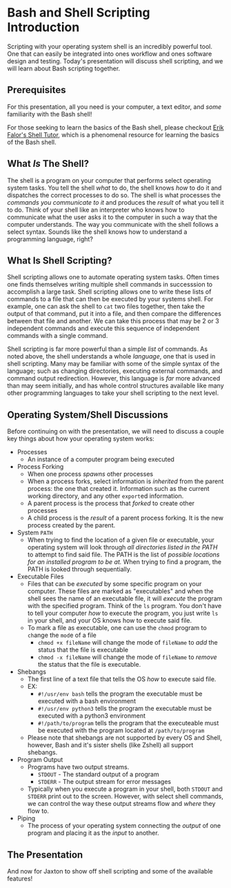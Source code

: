 # Bash and Shell Scripting Introduction

Scripting with your operating system shell is an incredibly powerful tool. One that can easily be integrated into ones workflow and ones software design and testing. Today's presentation will discuss shell scripting, and we will learn about Bash scripting together.

## Prerequisites
For this presentation, all you need is your computer, a text editor, and *some* familiarity with the Bash shell! 

For those seeking to learn the basics of the Bash shell, please checkout [Erik Falor's Shell Tutor](https://gitlab.cs.usu.edu/erik.falor/shell-tutor), which is a phenomenal resource for learning the basics of the Bash shell.

## What *Is* The Shell?

The shell is a program on your computer that performs select operating system tasks. You tell the shell *what* to do, the shell knows *how* to do it and dispatches the correct processes to do so. The shell is what processes the *commands you communicate to it* and produces the *result* of what you tell it to do. Think of your shell like an interpreter who knows how to communicate what the user asks it to the computer in such a way that the computer understands. The way you communicate with the shell follows a select syntax. Sounds like the shell knows how to understand a programming language, right?

## What Is Shell Scripting?

Shell scripting allows one to automate operating system tasks. Often times one finds themselves writing multiple shell commands in successsion to accomplish a large task. Shell scripting allows one to write these lists of commands to a file that can then be executed by your systems shell. For example, one can ask the shell to `cat` two files together, then take the output of that command, put it into a file, and then compare the differences between that file and another. We can take this process that may be 2 or 3 independent commands and execute this sequence of independent commands with a single command. 

Shell scripting is far more powerful than a simple *list* of commands. As noted above, the shell understands a whole *language*, one that is used in shell scripting. Many may be familiar with some of the simple syntax of the language; such as changing directories, executing external commands, and command output redirection. However, this language is *far* more advanced than may seem initially, and has whole control structures available like many other programming languages to take your shell scripting to the next level.

## Operating System/Shell Discussions
Before continuing on with the presentation, we will need to discuss a couple key things about how your operating system works:

*   Processes
    *   An instance of a computer program being executed
*   Process Forking
    *   When one process *spawns* other processes
    *   When a process forks, select information is *inherited* from the parent process: the one that created it. Information such as the current working directory, and any other `export`ed information.
    *   A parent process is the process that *forked* to create other processes
    *   A child process is the *result* of a parent process forking. It is the new process created by the parent. 
*   System `PATH`
    *   When trying to find the location of a given file or executable, your operating system will look through *all directories listed in the PATH* to attempt to find said file. The PATH is the list of *possible locations for an installed program to be at.* When trying to find a program, the PATH is looked through sequentially.
*   Executable Files
    *   Files that can be *executed* by some specific program on your computer. These files are marked as "executables" and when the shell sees the name of an executable file, it will *execute* the program with the specified program. Think of the `ls` program. You don't have to tell your computer *how* to execute the program, you just write `ls` in your shell, and your OS knows how to execute said file.
    *   To mark a file as executable, one can use the `chmod` program to `ch`ange the `mod`e of a file
        *   `chmod +x fileName` will change the mode of `fileName` to *add* the status that the file is executable
        *   `chmod -x fileName` will change the mode of `fileName` to *remove* the status that the file is executable.
*   Shebangs
    *   The first line of a text file that tells the OS *how* to execute said file.
    *   EX:
        *   `#!/usr/env bash` tells the program the executable must be executed with a bash environment
        *   `#!/usr/env python3` tells the program the executable must be executed with a python3 environment
        *   `#!/path/to/program` tells the program that the executeable must be executed with the program located at `/path/to/program`
    *   Please note that shebangs are not supported by every OS and Shell, however, Bash and it's sister shells (like Zshell) all support shebangs.
*   Program Output
    *   Programs have two output streams.
        *   `STDOUT` - The standard output of a program
        *   `STDERR` - The output stream for error messages
    *   Typically when you execute a program in your shell, both `STDOUT` and `STDERR` print out to the screen. However, with select shell commands, we can control the way these output streams flow and *where* they flow to.
*   Piping
    *   The process of your operating system connecting the *output* of one program and placing it as the *input* to another. 

## The Presentation
And now for Jaxton to show off shell scripting and some of the available features!

